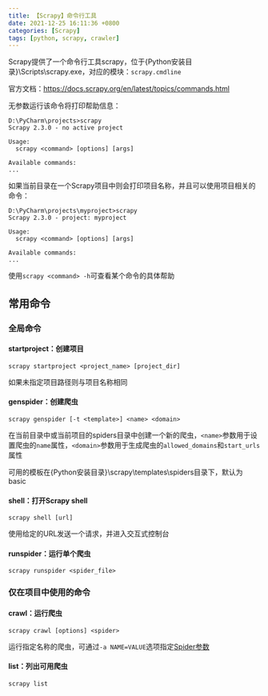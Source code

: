 ```yaml
---
title: 【Scrapy】命令行工具
date: 2021-12-25 16:11:36 +0800
categories: [Scrapy]
tags: [python, scrapy, crawler]
---
```

Scrapy提供了一个命令行工具scrapy，位于{Python安装目录}\Scripts\scrapy.exe，对应的模块：`scrapy.cmdline`

官方文档：<https://docs.scrapy.org/en/latest/topics/commands.html>

无参数运行该命令将打印帮助信息：

```
D:\PyCharm\projects>scrapy
Scrapy 2.3.0 - no active project

Usage:
  scrapy <command> [options] [args]

Available commands:
...
```

如果当前目录在一个Scrapy项目中则会打印项目名称，并且可以使用项目相关的命令：

```
D:\PyCharm\projects\myproject>scrapy
Scrapy 2.3.0 - project: myproject

Usage:
  scrapy <command> [options] [args]

Available commands:
...
```

使用`scrapy <command> -h`可查看某个命令的具体帮助

## 常用命令
### 全局命令
#### startproject：创建项目
```shell
scrapy startproject <project_name> [project_dir]
```

如果未指定项目路径则与项目名称相同

#### genspider：创建爬虫
```shell
scrapy genspider [-t <template>] <name> <domain>
```

在当前目录中或当前项目的spiders目录中创建一个新的爬虫，`<name>`参数用于设置爬虫的`name`属性，`<domain>`参数用于生成爬虫的`allowed_domains`和`start_urls`属性

可用的模板在{Python安装目录}\scrapy\templates\spiders目录下，默认为basic

#### shell：打开Scrapy shell
```shell
scrapy shell [url]
```

使用给定的URL发送一个请求，并进入交互式控制台

#### runspider：运行单个爬虫
```shell
scrapy runspider <spider_file>
```

### 仅在项目中使用的命令
#### crawl：运行爬虫
```shell
scrapy crawl [options] <spider>
```

运行指定名称的爬虫，可通过`-a NAME=VALUE`选项指定[Spider参数](https://docs.scrapy.org/en/latest/topics/spiders.html#spider-arguments)

#### list：列出可用爬虫
```shell
scrapy list
```

